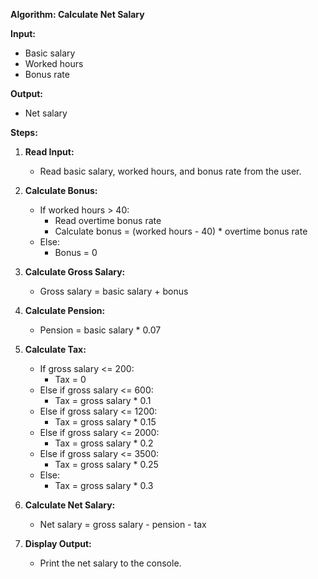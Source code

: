 **Algorithm: Calculate Net Salary**

**Input:**
* Basic salary
* Worked hours
* Bonus rate

**Output:**
* Net salary

**Steps:**

1. **Read Input:**
   - Read basic salary, worked hours, and bonus rate from the user.

2. **Calculate Bonus:**
   - If worked hours > 40:
     - Read overtime bonus rate
     - Calculate bonus = (worked hours - 40) * overtime bonus rate
   - Else:
     - Bonus = 0

3. **Calculate Gross Salary:**
   - Gross salary = basic salary + bonus

4. **Calculate Pension:**
   - Pension = basic salary * 0.07

5. **Calculate Tax:**
   - If gross salary <= 200:
     - Tax = 0
   - Else if gross salary <= 600:
     - Tax = gross salary * 0.1
   - Else if gross salary <= 1200:
     - Tax = gross salary * 0.15
   - Else if gross salary <= 2000:
     - Tax = gross salary * 0.2
   - Else if gross salary <= 3500:
     - Tax = gross salary * 0.25
   - Else:
     - Tax = gross salary * 0.3

6. **Calculate Net Salary:**
   - Net salary = gross salary - pension - tax

7. **Display Output:**
   - Print the net salary to the console.
  
     

